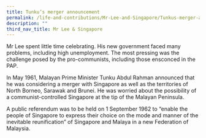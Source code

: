 ```yaml
---
title: Tunku’s merger announcement
permalink: /life-and-contributions/Mr-Lee-and-Singapore/Tunkus-merger-announcement
description: ""
third_nav_title: Mr Lee & Singapore
---
```

Mr Lee spent little time celebrating. His new government faced many problems, including high unemployment. The most pressing was the challenge posed by the pro-communists, including those ensconced in the PAP.


In May 1961, Malayan Prime Minister Tunku Abdul Rahman announced that he was considering a merger with Singapore as well as the territories of North Borneo, Sarawak and Brunei. He was worried about the possibility of a communist-controlled Singapore at the tip of the Malayan Peninsula.


A public referendum was to be held on 1 September 1962 to “enable the people of Singapore to express their choice on the mode and manner of the inevitable reunification” of Singapore and Malaya in a new Federation of Malaysia.
